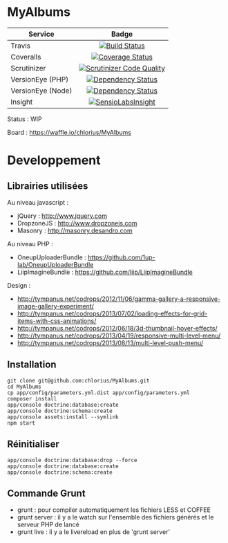 MyAlbums
========

| Service       | Badge         |
| ------------- |:-------------:|
| Travis | [![Build Status](https://travis-ci.org/chlorius/MyAlbums.svg?branch=master)](https://travis-ci.org/chlorius/MyAlbums) |
| Coveralls | [![Coverage Status](https://coveralls.io/repos/chlorius/MyAlbums/badge.png?branch=master)](https://coveralls.io/r/chlorius/MyAlbums?branch=master) |
| Scrutinizer | [![Scrutinizer Code Quality](https://scrutinizer-ci.com/g/chlorius/MyAlbums/badges/quality-score.png?b=master)](https://scrutinizer-ci.com/g/chlorius/MyAlbums/?branch=master) |
| VersionEye (PHP) | [![Dependency Status](https://www.versioneye.com/user/projects/538fc3c146c4733233000016/badge.svg?style=flat)](https://www.versioneye.com/user/projects/538fc3c146c4733233000016) |
| VersionEye (Node) | [![Dependency Status](https://www.versioneye.com/user/projects/538fc58146c47388ee000019/badge.svg)](https://www.versioneye.com/user/projects/538fc58146c47388ee000019) |
| Insight | [![SensioLabsInsight](https://insight.sensiolabs.com/projects/b57f6541-c800-43dc-a563-3bc43aa9663b/big.png)](https://insight.sensiolabs.com/projects/b57f6541-c800-43dc-a563-3bc43aa9663b) |

Status : WIP

Board : https://waffle.io/chlorius/MyAlbums

# Developpement

## Librairies utilisées

Au niveau javascript :
- jQuery : http://www.jquery.com
- DropzoneJS : http://www.dropzonejs.com
- Masonry : http://masonry.desandro.com

Au niveau PHP :
- OneupUploaderBundle : https://github.com/1up-lab/OneupUploaderBundle
- LiipImagineBundle : https://github.com/liip/LiipImagineBundle

Design :
- http://tympanus.net/codrops/2012/11/06/gamma-gallery-a-responsive-image-gallery-experiment/
- http://tympanus.net/codrops/2013/07/02/loading-effects-for-grid-items-with-css-animations/
- http://tympanus.net/codrops/2012/06/18/3d-thumbnail-hover-effects/
- http://tympanus.net/codrops/2013/04/19/responsive-multi-level-menu/
- http://tympanus.net/codrops/2013/08/13/multi-level-push-menu/

## Installation

```
git clone git@github.com:chlorius/MyAlbums.git
cd MyAlbums
cp app/config/parameters.yml.dist app/config/parameters.yml
composer install
app/console doctrine:database:create
app/console doctrine:schema:create
app/console assets:install --symlink
npm start
```

## Réinitialiser

```
app/console doctrine:database:drop --force
app/console doctrine:database:create
app/console doctrine:schema:create
```

## Commande Grunt

- grunt : pour compiler automatiquement les fichiers LESS et COFFEE
- grunt server : il y a le watch sur l'ensemble des fichiers générés et le serveur PHP de lancé
- grunt live : il y a le livereload en plus de 'grunt server'

